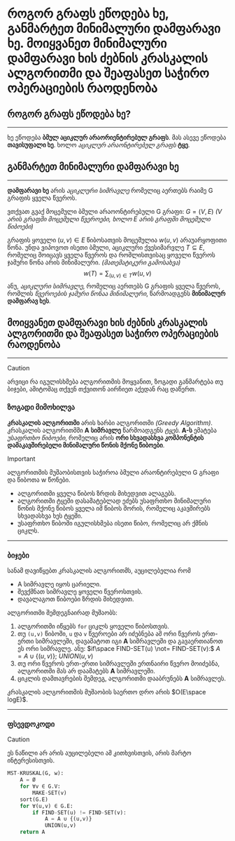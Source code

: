 # როგორ გრაფს ეწოდება ხე, განმარტეთ მინიმალური დამფარავი ხე. მოიყვანეთ მინიმალური დამფარავი ხის ძებნის კრასკალის ალგორითმი და შეაფასეთ საჭირო ოპერაციების რაოდენობა
## როგორ გრაფს ეწოდება ხე?
---
ხე ეწოდება **ბმულ აციკლურ არაორიენტირებულ გრაფს**. მას ასევე ეწოდება **თავისუფალი ხე**. ხოლო *აციკლურ არაონტირებულ გრაფს* **ტყე**.
## განმარტეთ მინიმალური დამფარავი ხე
---
**დამფარავი ხე** არის *აციკლური სიმრავლე* რომელიც აერთებს რაიმე G გრაფის ყველა წვეროს.

ვთქვათ გვაქ მოცემული ბმული არაოონტირებული G გრაფი: $G = (V, E)$
*(V არის გრაფში მოცემული წვეროები, ხოლო E არის გრაფში მოცემული წიბოები)*

გრაფის ყოველი $(u, v) \in E$ წიბოსათვის მოცემულია $w(u,v)$ არაუარყოფითი წონა. უნდა ვიპოვოთ ისეთი ბმული, აციკლური ქვესიმარვლე $T \subseteq E$, რომელიც მოიცავს ყველა წვეროს და რომლისთვისაც ყოველი წვეროს ჯამური წონა არის მინიმალური.  *(მათემატიკური გამოსახვა)* $$w(T)=\sum_{(u,v)\in T}w(u,v)$$ანუ, *აციკლური სიმრავლე*, რომელიც აერთებს G გრაფის ყველა წვეროს, რომლის *წვეროების ჯამური წონაა მინიმალური*, წარმოადგენს **მინიმალურ დამფარავ ხეს**. 
## მოიყვანეთ დამფარავი ხის ძებნის **კრასკალის ალგორითმი** და შეაფასეთ საჭირო ოპერაციების რაოდენობა
---
>[!CAUTION]
>არვიცი რა იგულისხმება ალგორითმის მოყვანით, ზოგადი განმარტება თუ ბიჯები, ამიტომაც თქვენ თქვითონ აირჩიეთ აქედან რაც დაწერთ.
### ზოგადი მიმოხილვა

**კრასკალის ალგორითმი** არის ხარბი ალგორითმი *(Greedy Algorithm)*. კრასკალის ალგორითმში **A სიმრავლე** წარმოადგენს *ტყეს*. **A-ს** ემატება *უსაფრთხო წიბოები*, რომელიც არის **ორი სხვადასხვა კომპონენტის დამაკავშირებელი მინიმალური წონის მქონე წიბოები**.

> [!IMPORTANT] 
> ალგორითმის მუშაობისთვის საჭიროა ბმული არაონტირებული G გრაფი და წიბოთა w წონები.
- ალგორითმი ყველა წიბოს ზრდის მიხედვით ალაგებს.
- ალგორითმი ტყეში დასამატებლად ეძებს უსაფრთხო მინიმალური წონის მქონე წიბოს ყველა იმ წიბოს შორის, რომელიც აკავშირებს სხვადასხვა ხეს ტყეში.
- უსაფრთხო წიბოში იგულისხმება ისეთი წიბო, რომელიც არ ქმნის ციკლს.
---
### ბიჯები

სანამ დავიწყებთ კრასკალის ალგორითმს, აუცილებელია რომ
- A სიმრავლე იყოს ცარიელი.
- შევქმნათ სიმრავლე ყოველი წვეროსთვის.
- დავალაგოთ წიბოები ზრდის მიხედვით.

ალგორითმი შემდეგნაირად მუშაობს:

1. ალგორითმი იწყებს `for` ციკლს ყოველი წიბოსთვის.
2. თუ `(u,v)` წიბოში, `u` და `v` წვეროები არ იძებნება ამ ორი წვეროს ერთ-ერთი სიმრავლეში, დავამატოთ იგი **A** სიმრავლეში და გავაერთიანოთ ეს ორი სიმრავლე. ანუ:
   $if\space FIND-SET(u) \not= FIND-SET(v):$ 
	   $A=A \cup \{(u,v)\};$
	   $UNION(u,v)$
3. თუ ორი წვეროს ერთ-ერთი სიმრავლეში ერთნაირი წვერო მოიძებნა, ალგორითმი მას არ დაამატებს **A** სიმრავლეში.
4. ციკლის დამთავრების შემდეგ, ალგორითმი დააბრუნებს **A** სიმრავლეს.

კრასკალის ალგორითმის მუშაობის საერთო დრო არის $O(E\space logE)$.
____
### ფსევდოკოდი

>[!CAUTION]
>ეს ნაწილი არ არის აუცილებელი ამ კითხვისთვის, არის მარტო ინტერესისთვის.

```python
MST-KRUSKAL(G, w):
	A = Ø
	for ∀v ∈ G.V:
		MAKE-SET(v)
	sort(G.E)
	for ∀(u,v) ∈ G.E:
		if FIND-SET(u) != FIND-SET(v):
			A = A ∪ {(u,v)}
			UNION(u,v)
	return A
```